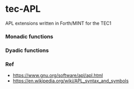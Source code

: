 # tec-APL
APL extensions written in Forth/MINT for the TEC1


### Monadic functions

### Dyadic functions





### Ref
- https://www.gnu.org/software/apl/apl.html
- https://en.wikipedia.org/wiki/APL_syntax_and_symbols

